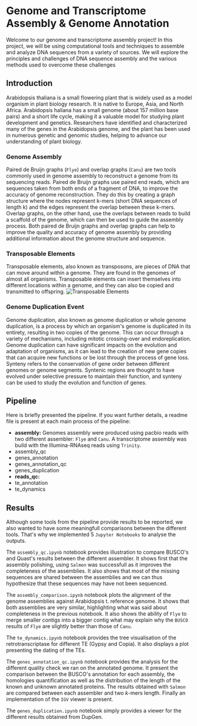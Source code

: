 # Genome and Transcriptome Assembly & Genome Annotation

Welcome to our genome and transcriptome assembly project! In this project, we 
will be using computational tools and techniques to assemble and analyze DNA 
sequences from a variety of sources. We will explore the principles and 
challenges of DNA sequence assembly and the various methods used to overcome 
these challenges

## Introduction
Arabidopsis thaliana is a small flowering plant that is widely used as a model 
organism in plant biology research. It is native to Europe, Asia, and North 
Africa. Arabidopsis haliana has a small genome (about 157 million base pairs) and a 
short life cycle, making it a valuable model for studying plant development and 
genetics. Researchers have identified and characterized many of the genes in the 
Arabidopsis genome, and the plant has been used in numerous genetic and genomic 
studies, helping to advance our understanding of plant biology.

### Genome Assembly
Paired de Bruijn graphs (`Flye`) and overlap graphs (`Canu`) are two tools commonly used in genome 
assembly to reconstruct a genome from its sequencing reads. Paired de Bruijn graphs 
use paired end reads, which are sequences taken from both ends of a fragment of DNA, 
to improve the accuracy of genome reconstruction. They do this by creating a graph 
structure where the nodes represent k-mers (short DNA sequences of length k) and the 
edges represent the overlap between these k-mers. Overlap graphs, on the other hand, 
use the overlaps between reads to build a scaffold of the genome, which can then be 
used to guide the assembly process. Both paired de Bruijn graphs and overlap graphs 
can help to improve the quality and accuracy of genome assembly by providing 
additional information about the genome structure and sequence.

### Transposable Elements
Transposable elements, also known as transposons, are pieces of DNA that can move 
around within a genome. They are found in the genomes of almost all organisms. 
Transposable elements can insert themselves into different locations within a genome, 
and they can also be copied and transmitted to offspring.
![Transposable Elements](https://d3i71xaburhd42.cloudfront.net/2dd1e797975cee69fa81d099b1671a5ce3b331e5/11-Figure4-1.png)

### Genome Duplication Event
Genome duplication, also known as genome duplication or whole genome duplication, 
is a process by which an organism's genome is duplicated in its entirety, resulting 
in two copies of the genome. This can occur through a variety of mechanisms, including 
mitotic crossing-over and endoreplication. Genome duplication can have significant 
impacts on the evolution and adaptation of organisms, as it can lead to the creation of 
new gene copies that can acquire new functions or be lost through the process of gene 
loss. Synteny refers to the conservation of gene order between different genomes or 
genome segments. Syntenic regions are thought to have evolved under selective pressure 
to maintain their function, and synteny can be used to study the evolution and function 
of genes.

## Pipeline
Here is briefly presented the pipeline. If you want further details, a readme
file is present at each main process of the pipeline:
- **assembly:** Genomes assembly were produced using pacbio reads with two
different assembler: `Flye` and `Canu`. A transcriptome assembly was build 
with the Illumina-RNAseq reads using `Trinity`.
- assembly_qc
- genes_annotation
- genes_annotation_qc
- genes_duplication
- **reads_qc:** 
- te_annotation
- te_dynamics

## Results
Although some tools from the pipeline provide results to be reported, we also
wanted to have some meaningfull comparisons between the different tools. That's
why we implemented 5 `Jupyter Notebooks` to analyse the outputs.

The `assembly_qc.ipynb` notebook provides illustration to compare BUSCO's and 
Quast's results between the different assembler. It shows first that the assembly
polishing, using `Salmon` was successfull as it improves the completeness of
the assemblies. It also shows that most of the missing sequences are shared
between the assemblies and we can thus hypothesize that these sequences may have
not been sequenced.

The `assembly_comparison.ipynb` notebook plots the alignment of the genome 
assemblies against Arabidopsis t. reference genome. It shows that both
assemblies are very similar, highlighting what was said about completeness
in the previous notebook. It also shows the ability of `Flye` to merge
smaller contigs into a bigger contig what may explain why the `BUSCO` results 
of `Flye` are slightly better than those of `Canu`.

The `te_dynamics.ipynb` notebook provides the tree visualisation of the 
retrotranscriptase for different TE (Gypsy and Copia). It also displays a plot
presenting the dating of the TEs.

The `genes_annotation_qc.ipynb` notebook provides the analysis for the different
quality check we ran on the annotated genome. It present the comparison between
the BUSCO's annotation for each assembly, the homologies quantification as well
as the distribution of the length of the known and unknown annotated proteins.
The results obtained with `Salmon` are compared between each assembler and two
$k$-mers length. Finally an implementation of the `IGV` viewer is present.

The `genes_duplication.ipynb` notebook simply provides a viewer for the different
results obtained from DupGen.